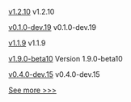 
[v1.2.10](https://github.com/hyperledger/firefly-sdk-nodejs/releases/tag/v1.2.10) v1.2.10

[v0.1.0-dev.19](https://github.com/hyperledger/anoncreds-rs/releases/tag/v0.1.0-dev.19) v0.1.0-dev.19

[v1.1.9](https://github.com/hyperledger/firefly-signer/releases/tag/v1.1.9) v1.1.9

[v1.9.0-beta10](https://github.com/hyperledger/bevel-operator-fabric/releases/tag/v1.9.0-beta10) Version 1.9.0-beta10

[v0.4.0-dev.15](https://github.com/hyperledger/indy-vdr/releases/tag/v0.4.0-dev.15) v0.4.0-dev.15


[See more >>>](https://start-here.hyperledger.org/releases)
